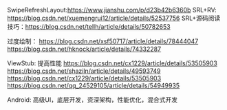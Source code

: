 SwipeRefreshLayout:https://www.jianshu.com/p/d23b42b6360b
SRL+RV: https://blog.csdn.net/xuemengrui12/article/details/52537756
SRL+源码阅读技巧：https://blog.csdn.net/tellh/article/details/50782653

过度绘制：
https://blog.csdn.net/xsf50717/article/details/78444047
https://blog.csdn.net/hknock/article/details/74332287


ViewStub: 提高性能
https://blog.csdn.net/cx1229/article/details/53505903
https://blog.csdn.net/shaziln/article/details/49593749
https://blog.csdn.net/cx1229/article/details/53505903
https://blog.csdn.net/qq_24529105/article/details/54949935

Android: 高级UI，底层开发，资深架构，性能优化，混合式开发
